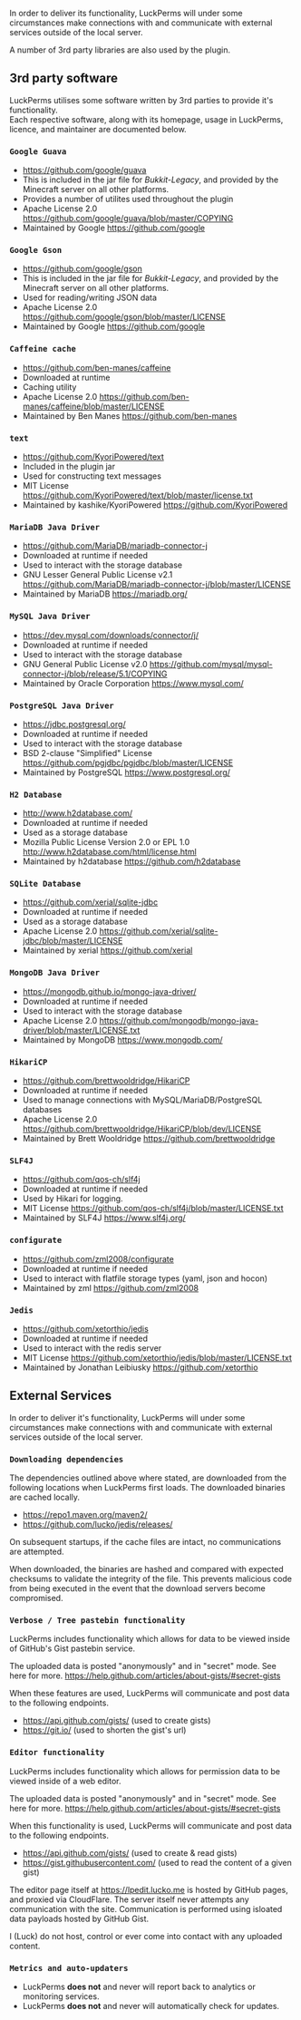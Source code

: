 In order to deliver its functionality, LuckPerms will under some circumstances make connections with and communicate with external services outside of the local server.

A number of 3rd party libraries are also used by the plugin.


## 3rd party software
LuckPerms utilises some software written by 3rd parties to provide it's functionality.   
Each respective software, along with its homepage, usage in LuckPerms, licence, and maintainer are documented below.

### `Google Guava`
- https://github.com/google/guava
- This is included in the jar file for *Bukkit-Legacy*, and provided by the Minecraft server on all other platforms.
- Provides a number of utilites used throughout the plugin
- Apache License 2.0 https://github.com/google/guava/blob/master/COPYING
- Maintained by Google https://github.com/google

### `Google Gson`
- https://github.com/google/gson
- This is included in the jar file for *Bukkit-Legacy*, and provided by the Minecraft server on all other platforms.
- Used for reading/writing JSON data
- Apache License 2.0 https://github.com/google/gson/blob/master/LICENSE
- Maintained by Google https://github.com/google

### `Caffeine cache`
- https://github.com/ben-manes/caffeine
- Downloaded at runtime
- Caching utility
- Apache License 2.0 https://github.com/ben-manes/caffeine/blob/master/LICENSE
- Maintained by Ben Manes https://github.com/ben-manes

### `text`
- https://github.com/KyoriPowered/text
- Included in the plugin jar
- Used for constructing text messages
- MIT License https://github.com/KyoriPowered/text/blob/master/license.txt
- Maintained by kashike/KyoriPowered https://github.com/KyoriPowered

### `MariaDB Java Driver`
- https://github.com/MariaDB/mariadb-connector-j
- Downloaded at runtime if needed
- Used to interact with the storage database
- GNU Lesser General Public License v2.1 https://github.com/MariaDB/mariadb-connector-j/blob/master/LICENSE
- Maintained by MariaDB https://mariadb.org/

### `MySQL Java Driver`
- https://dev.mysql.com/downloads/connector/j/
- Downloaded at runtime if needed
- Used to interact with the storage database
- GNU General Public License v2.0 https://github.com/mysql/mysql-connector-j/blob/release/5.1/COPYING
- Maintained by Oracle Corporation https://www.mysql.com/

### `PostgreSQL Java Driver`
- https://jdbc.postgresql.org/
- Downloaded at runtime if needed
- Used to interact with the storage database
- BSD 2-clause "Simplified" License https://github.com/pgjdbc/pgjdbc/blob/master/LICENSE
- Maintained by PostgreSQL https://www.postgresql.org/

### `H2 Database`
- http://www.h2database.com/
- Downloaded at runtime if needed
- Used as a storage database
- Mozilla Public License Version 2.0 or EPL 1.0 http://www.h2database.com/html/license.html
- Maintained by h2database https://github.com/h2database

### `SQLite Database`
- https://github.com/xerial/sqlite-jdbc
- Downloaded at runtime if needed
- Used as a storage database
- Apache License 2.0 https://github.com/xerial/sqlite-jdbc/blob/master/LICENSE
- Maintained by xerial https://github.com/xerial

### `MongoDB Java Driver`
- https://mongodb.github.io/mongo-java-driver/
- Downloaded at runtime if needed
- Used to interact with the storage database
- Apache License 2.0 https://github.com/mongodb/mongo-java-driver/blob/master/LICENSE.txt
- Maintained by MongoDB https://www.mongodb.com/

### `HikariCP`
- https://github.com/brettwooldridge/HikariCP
- Downloaded at runtime if needed
- Used to manage connections with MySQL/MariaDB/PostgreSQL databases
- Apache License 2.0 https://github.com/brettwooldridge/HikariCP/blob/dev/LICENSE
- Maintained by Brett Wooldridge https://github.com/brettwooldridge

### `SLF4J`
- https://github.com/qos-ch/slf4j
- Downloaded at runtime if needed
- Used by Hikari for logging.
- MIT License https://github.com/qos-ch/slf4j/blob/master/LICENSE.txt
- Maintained by SLF4J https://www.slf4j.org/

### `configurate`
- https://github.com/zml2008/configurate
- Downloaded at runtime if needed
- Used to interact with flatfile storage types (yaml, json and hocon)
- Maintained by zml https://github.com/zml2008

### `Jedis`
- https://github.com/xetorthio/jedis
- Downloaded at runtime if needed
- Used to interact with the redis server
- MIT License https://github.com/xetorthio/jedis/blob/master/LICENSE.txt
- Maintained by Jonathan Leibiusky https://github.com/xetorthio


## External Services
In order to deliver it's functionality, LuckPerms will under some circumstances make connections with and communicate with external services outside of the local server.

### `Downloading dependencies`
The dependencies outlined above where stated, are downloaded from the following
locations when LuckPerms first loads. The downloaded binaries are cached locally.

- https://repo1.maven.org/maven2/
- https://github.com/lucko/jedis/releases/

On subsequent startups, if the cache files are intact, no communications are attempted.

When downloaded, the binaries are hashed and compared with expected checksums to validate the integrity of the file. This prevents malicious code from being executed in the event that the download servers become compromised.

### `Verbose / Tree pastebin functionality`
LuckPerms includes functionality which allows for data to be viewed inside of
GitHub's Gist pastebin service.

The uploaded data is posted "anonymously" and in "secret" mode. See here for more.
https://help.github.com/articles/about-gists/#secret-gists

When these features are used, LuckPerms will communicate and post data to the following endpoints.

- https://api.github.com/gists/ (used to create gists)
- https://git.io/ (used to shorten the gist's url)

### `Editor functionality`
LuckPerms includes functionality which allows for permission data to be viewed inside of
a web editor.

The uploaded data is posted "anonymously" and in "secret" mode. See here for more.
https://help.github.com/articles/about-gists/#secret-gists

When this functionality is used, LuckPerms will communicate and post data to the following endpoints.

- https://api.github.com/gists/ (used to create & read gists)
- https://gist.githubusercontent.com/ (used to read the content of a given gist)


The editor page itself at https://lpedit.lucko.me is hosted by GitHub pages, and proxied via CloudFlare. The server itself never attempts any communication with the site. Communication is performed using isloated data payloads hosted by GitHub Gist.

I (Luck) do not host, control or ever come into contact with any uploaded content.

### `Metrics and auto-updaters`

* LuckPerms **does not** and never will report back to analytics or monitoring services.
* LuckPerms **does not** and never will automatically check for updates. 